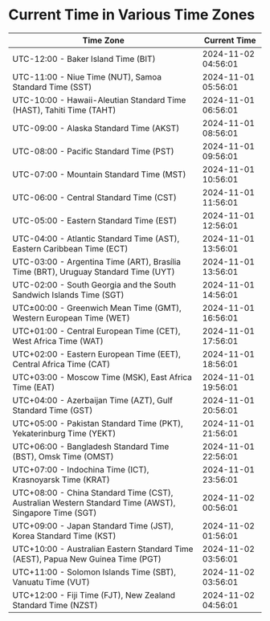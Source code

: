 # Current Time in Various Time Zones

| Time Zone | Current Time |
|-----------|--------------|
| UTC-12:00 - Baker Island Time (BIT) | 2024-11-02 04:56:01 |
| UTC-11:00 - Niue Time (NUT), Samoa Standard Time (SST) | 2024-11-01 05:56:01 |
| UTC-10:00 - Hawaii-Aleutian Standard Time (HAST), Tahiti Time (TAHT) | 2024-11-01 06:56:01 |
| UTC-09:00 - Alaska Standard Time (AKST) | 2024-11-01 08:56:01 |
| UTC-08:00 - Pacific Standard Time (PST) | 2024-11-01 09:56:01 |
| UTC-07:00 - Mountain Standard Time (MST) | 2024-11-01 10:56:01 |
| UTC-06:00 - Central Standard Time (CST) | 2024-11-01 11:56:01 |
| UTC-05:00 - Eastern Standard Time (EST) | 2024-11-01 12:56:01 |
| UTC-04:00 - Atlantic Standard Time (AST), Eastern Caribbean Time (ECT) | 2024-11-01 13:56:01 |
| UTC-03:00 - Argentina Time (ART), Brasília Time (BRT), Uruguay Standard Time (UYT) | 2024-11-01 13:56:01 |
| UTC-02:00 - South Georgia and the South Sandwich Islands Time (SGT) | 2024-11-01 14:56:01 |
| UTC±00:00 - Greenwich Mean Time (GMT), Western European Time (WET) | 2024-11-01 16:56:01 |
| UTC+01:00 - Central European Time (CET), West Africa Time (WAT) | 2024-11-01 17:56:01 |
| UTC+02:00 - Eastern European Time (EET), Central Africa Time (CAT) | 2024-11-01 18:56:01 |
| UTC+03:00 - Moscow Time (MSK), East Africa Time (EAT) | 2024-11-01 19:56:01 |
| UTC+04:00 - Azerbaijan Time (AZT), Gulf Standard Time (GST) | 2024-11-01 20:56:01 |
| UTC+05:00 - Pakistan Standard Time (PKT), Yekaterinburg Time (YEKT) | 2024-11-01 21:56:01 |
| UTC+06:00 - Bangladesh Standard Time (BST), Omsk Time (OMST) | 2024-11-01 22:56:01 |
| UTC+07:00 - Indochina Time (ICT), Krasnoyarsk Time (KRAT) | 2024-11-01 23:56:01 |
| UTC+08:00 - China Standard Time (CST), Australian Western Standard Time (AWST), Singapore Time (SGT) | 2024-11-02 00:56:01 |
| UTC+09:00 - Japan Standard Time (JST), Korea Standard Time (KST) | 2024-11-02 01:56:01 |
| UTC+10:00 - Australian Eastern Standard Time (AEST), Papua New Guinea Time (PGT) | 2024-11-02 03:56:01 |
| UTC+11:00 - Solomon Islands Time (SBT), Vanuatu Time (VUT) | 2024-11-02 03:56:01 |
| UTC+12:00 - Fiji Time (FJT), New Zealand Standard Time (NZST) | 2024-11-02 04:56:01 |
